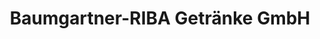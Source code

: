 ---
title: "Baumgartner-RIBA Getränke GmbH"
url: /fuerstenzell/baumgartner-riba-getraenke-gmbh/
shop: Getränke
---